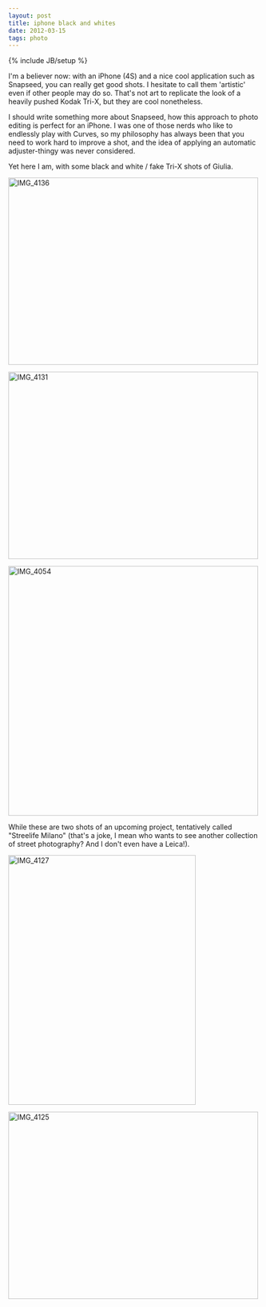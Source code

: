 ```yaml
---
layout: post
title: iphone black and whites
date: 2012-03-15
tags: photo
---
```

{% include JB/setup %} 

I'm a believer now: with an iPhone (4S) and a nice cool application such as Snapseed, you can really get good shots. I hesitate to call them 'artistic' even if other people may do so. That's not art to replicate the look of a heavily pushed Kodak Tri-X, but they are cool nonetheless.

I should write something more about Snapseed, how this approach to photo editing is perfect for an iPhone.  I was one of those nerds who like to endlessly play with Curves, so my philosophy has always been that you need to work hard to improve a shot, and the idea of applying an automatic adjuster-thingy was never considered. 

Yet here I am, with some black and white / fake Tri-X shots of Giulia.

<a href="http://www.flickr.com/photos/aadm/6983344749/" title="IMG_4136 by aadm, on Flickr"><img src="http://farm8.staticflickr.com/7187/6983344749_1c64baf54e.jpg" width="500" height="375" alt="IMG_4136"></a>

<a href="http://www.flickr.com/photos/aadm/6983336813/" title="IMG_4131 by aadm, on Flickr"><img src="http://farm8.staticflickr.com/7044/6983336813_210d1e91dd.jpg" width="500" height="375" alt="IMG_4131"></a>

<a href="http://www.flickr.com/photos/aadm/6983337201/" title="IMG_4054 by aadm, on Flickr"><img src="http://farm8.staticflickr.com/7197/6983337201_367a41eaaf.jpg" width="500" height="500" alt="IMG_4054"></a>

While these are two shots of an upcoming project, tentatively called "Streelife Milano" (that's a joke, I mean who wants to see another collection of street photography? And I don't even have a Leica!).

<a href="http://www.flickr.com/photos/aadm/6983335843/" title="IMG_4127 by aadm, on Flickr"><img src="http://farm8.staticflickr.com/7189/6983335843_1cc9e8582b.jpg" width="375" height="500" alt="IMG_4127"></a>

<a href="http://www.flickr.com/photos/aadm/6837212106/" title="IMG_4125 by aadm, on Flickr"><img src="http://farm8.staticflickr.com/7178/6837212106_ed0b3bedcd.jpg" width="500" height="375" alt="IMG_4125"></a>
